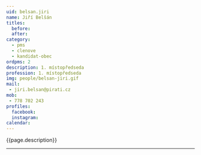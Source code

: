 ```yaml
---
uid: belsan.jiri
name: Jiří Belšán
titles:
  before: 
  after:
category:
  - pms
  - clenove
  - kandidat-obec
ordpms: 2
description: 1. místopředseda
profession: 1. místopředseda
img: people/belsan-jiri.gif
mail:
 - jiri.belsan@pirati.cz
mob:
 - 778 702 243
profiles:
  facebook: 
  instagram: 
calendar: 
---
```


{{page.description}}

---
